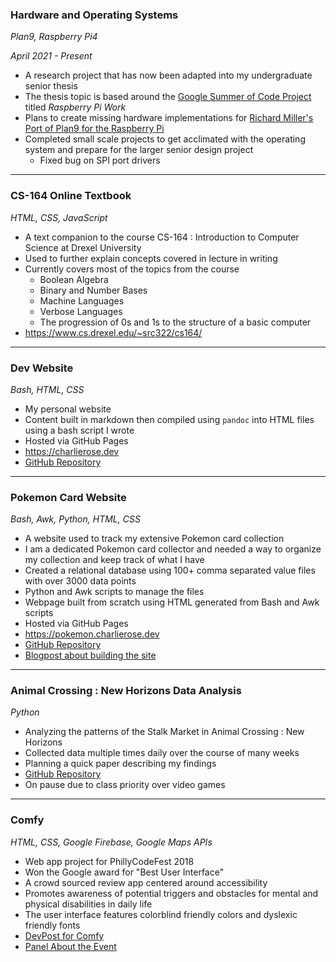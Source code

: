 <h3 class="pr" id="seniordesign">Hardware and Operating Systems</h3>

_Plan9, Raspberry Pi4_

_April 2021 - Present_

* A research project that has now been adapted into my undergraduate senior
	thesis
* The thesis topic is based around the [Google Summer of Code Project](www.addlink.com)
	titled _Raspberry Pi Work_
* Plans to create missing hardware implementations for [Richard Miller's Port of Plan9 for the Raspberry Pi](www.addlink.com)
* Completed small scale projects to get acclimated with the operating system and
	prepare for the larger senior design project
	* Fixed bug on SPI port drivers

---

<h3 class="po">CS-164 Online Textbook</h3>

_HTML, CSS, JavaScript_

* A text companion to the course CS-164 : Introduction to Computer Science
	at Drexel University
* Used to further explain concepts covered in lecture in writing
* Currently covers most of the topics from the course
	* Boolean Algebra
	* Binary and Number Bases
	* Machine Languages
	* Verbose Languages
	* The progression of 0s and 1s to the structure of a basic computer
* <https://www.cs.drexel.edu/~src322/cs164/>

---

<h3 class="py">Dev Website</h3>

_Bash, HTML, CSS_

* My personal website
* Content built in markdown then compiled using `pandoc` into HTML files
	using a bash script I wrote
* Hosted via GitHub Pages
* <https://charlierose.dev>
* [GitHub Repository](https://github.com/charlierosec/dev-website)

---

<h3 class="pg">Pokemon Card Website</h3>

_Bash, Awk, Python, HTML, CSS_

* A website used to track my extensive Pokemon card collection
* I am a dedicated Pokemon card collector and needed a way to organize my collection
	and keep track of what I have
* Created a relational database using 100+ comma separated value files with over 
    3000 data points
* Python and Awk scripts to manage the files
* Webpage built from scratch using HTML generated from Bash and Awk scripts
* Hosted via GitHub Pages
* <https://pokemon.charlierose.dev>
* [GitHub Repository](https://github.com/charlierosec/pokemoncards)
* [Blogpost about building the site](blogposts/2020-06-25_pokemon.html)

--- 

<h3 class="pb">Animal Crossing : New Horizons Data Analysis</h3>

_Python_

* Analyzing the patterns of the Stalk Market in Animal Crossing : New Horizons
* Collected data multiple times daily over the course of many weeks
* Planning a quick paper describing my findings
* [GitHub Repository](https://github.com/charlierosec/animalcrossingresearch)
* On pause due to class priority over video games

---

<h3 class="pp">Comfy</h3>

_HTML, CSS, Google Firebase, Google Maps APIs_

* Web app project for PhillyCodeFest 2018
* Won the Google award for "Best User Interface"
* A crowd sourced review app centered around accessibility
* Promotes awareness of potential triggers and obstacles for mental and 
	physical disabilities in daily life
* The user interface features colorblind friendly colors and dyslexic friendly
	fonts
* [DevPost for Comfy](https://devpost.com/software/comfy)
* [Panel About the Event](https://youtube.com/watch?v=tjkdmh-cfTw)

